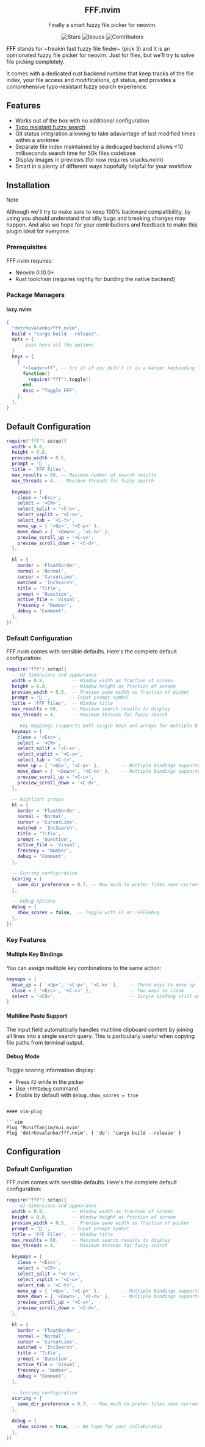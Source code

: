 <p align="center">
  <h2 align="center">FFF.nvim</h2>
</p>

<p align="center">
	Finally a smart fuzzy file picker for neovim.
</p>

<p align="center" style="text-decoration: none; border: none;">
	<a href="https://github.com/dmtrKovalenko/fff.nvim/stargazers" style="text-decoration: none">
		<img alt="Stars" src="https://img.shields.io/github/stars/dmtrKovalenko/fff.nvim?style=for-the-badge&logo=starship&color=C9CBFF&logoColor=D9E0EE&labelColor=302D41"></a>
	<a href="https://github.com/dmtrKovalenko/fff.nvim/issues" style="text-decoration: none">
		<img alt="Issues" src="https://img.shields.io/github/issues/dmtrKovalenko/fff.nvim?style=for-the-badge&logo=bilibili&color=F5E0DC&logoColor=D9E0EE&labelColor=302D41"></a>
	<a href="https://github.com/dmtrKovalenko/fff.nvim/contributors" style="text-decoration: none">
		<img alt="Contributors" src="https://img.shields.io/github/contributors/dmtrKovalenko/fff.nvim?color=%23DDB6F2&label=CONTRIBUTORS&logo=git&style=for-the-badge&logoColor=D9E0EE&labelColor=302D41"/></a>
</p>

**FFF** stands for ~freakin fast fuzzy file finder~ (pick 3) and it is an opinionated fuzzy file picker for neovim. Just for files, but we'll try to solve file picking completely.

It comes with a dedicated rust backend runtime that keep tracks of the file index, your file access and modifications, git status, and provides a comprehensive typo-resistant fuzzy search experience.

## Features

- Works out of the box with no additional configuration
- [Typo resistant fuzzy search](https://github.com/saghen/frizbee)
- Git status integration allowing to take adavantage of last modified times within a worktree
- Separate file index maintained by a dedicaged backend allows <10 milliseconds search time for 50k files codebase
- Display images in previews (for now requires snacks.nvim)
- Smart in a plenty of different ways hopefully helpful for your workflow

## Installation

> [!NOTE]  
> Although we'll try to make sure to keep 100% backward compatibiility, by using you should understand that silly bugs and breaking changes may happen.
> And also we hope for your contributions and feedback to make this plugin ideal for everyone.

### Prerequisites

FFF.nvim requires:

- Neovim 0.10.0+
- Rust toolchain (requires nightly for building the native backend)

### Package Managers

#### lazy.nvim

```lua
{
  "dmtrKovalenko/fff.nvim",
  build = "cargo build --release",
  opts = {
    -- pass here all the options
  }
  keys = {
    {
      "<leader>ff", -- try it if you didn't it is a banger keybinding for a picker
      function()
        require("fff").toggle()
      end,
      desc = "Toggle FFF",
    },
  },
}
```

## Default Configuration

```lua
require("fff").setup({
  width = 0.8,
  height = 0.8,
  preview_width = 0.5,
  prompt = '🪿 ',
  title = 'FFF Files',
  max_results = 60, -- Maximum number of search results
  max_threads = 4, -- Maximum threads for fuzzy search

  keymaps = {
    close = '<Esc>',
    select = '<CR>',
    select_split = '<C-s>',
    select_vsplit = '<C-v>',
    select_tab = '<C-t>',
    move_up = { '<Up>', '<C-p>' },
    move_down = { '<Down>', '<C-n>' },
    preview_scroll_up = '<C-u>',
    preview_scroll_down = '<C-d>',
  },

  hl = {
    border = 'FloatBorder',
    normal = 'Normal',
    cursor = 'CursorLine',
    matched = 'IncSearch',
    title = 'Title',
    prompt = 'Question',
    active_file = 'Visual',
    frecency = 'Number',
    debug = 'Comment',
  },
})
```

### Default Configuration

FFF.nvim comes with sensible defaults. Here's the complete default configuration:

```lua
require("fff").setup({
  -- UI dimensions and appearance
  width = 0.8,          -- Window width as fraction of screen
  height = 0.8,         -- Window height as fraction of screen
  preview_width = 0.5,  -- Preview pane width as fraction of picker
  prompt = '🪿 ',       -- Input prompt symbol
  title = 'FFF Files',  -- Window title
  max_results = 60,     -- Maximum search results to display
  max_threads = 4,      -- Maximum threads for fuzzy search

  -- Key mappings (supports both single keys and arrays for multiple bindings)
  keymaps = {
    close = '<Esc>',
    select = '<CR>',
    select_split = '<C-s>',
    select_vsplit = '<C-v>',
    select_tab = '<C-t>',
    move_up = { '<Up>', '<C-p>' },        -- Multiple bindings supported
    move_down = { '<Down>', '<C-n>' },    -- Multiple bindings supported
    preview_scroll_up = '<C-u>',
    preview_scroll_down = '<C-d>',
  },

  -- Highlight groups
  hl = {
    border = 'FloatBorder',
    normal = 'Normal',
    cursor = 'CursorLine',
    matched = 'IncSearch',
    title = 'Title',
    prompt = 'Question',
    active_file = 'Visual',
    frecency = 'Number',
    debug = 'Comment',
  },

  -- Scoring configuration
  scoring = {
    same_dir_preference = 0.7, -- How much to prefer files near current file (0.0-1.0)
  },

  -- Debug options
  debug = {
    show_scores = false,  -- Toggle with F2 or :FFFDebug
  },
})
```

### Key Features

#### Multiple Key Bindings

You can assign multiple key combinations to the same action:

```lua
keymaps = {
  move_up = { '<Up>', '<C-p>', '<C-k>' },    -- Three ways to move up
  close = { '<Esc>', '<C-c>' },              -- Two ways to close
  select = '<CR>',                           -- Single binding still works
}
```

#### Multiline Paste Support

The input field automatically handles multiline clipboard content by joining all lines into a single search query. This is particularly useful when copying file paths from terminal output.

#### Debug Mode

Toggle scoring information display:

- Press `F2` while in the picker
- Use `:FFFDebug` command
- Enable by default with `debug.show_scores = true`

````

#### vim-plug

```vim
Plug 'MunifTanjim/nui.nvim'
Plug 'dmtrKovalenko/fff.nvim', { 'do': 'cargo build --release' }
````

## Configuration

### Default Configuration

FFF.nvim comes with sensible defaults. Here's the complete default configuration:

```lua
require("fff").setup({
  -- UI dimensions and appearance
  width = 0.8,          -- Window width as fraction of screen
  height = 0.8,         -- Window height as fraction of screen
  preview_width = 0.5,  -- Preview pane width as fraction of picker
  prompt = '🪿 ',       -- Input prompt symbol
  title = 'FFF Files',  -- Window title
  max_results = 60,     -- Maximum search results to display
  max_threads = 4,      -- Maximum threads for fuzzy search

  keymaps = {
    close = '<Esc>',
    select = '<CR>',
    select_split = '<C-s>',
    select_vsplit = '<C-v>',
    select_tab = '<C-t>',
    move_up = { '<Up>', '<C-p>' },        -- Multiple bindings supported
    move_down = { '<Down>', '<C-n>' },    -- Multiple bindings supported
    preview_scroll_up = '<C-u>',
    preview_scroll_down = '<C-d>',
  },

  hl = {
    border = 'FloatBorder',
    normal = 'Normal',
    cursor = 'CursorLine',
    matched = 'IncSearch',
    title = 'Title',
    prompt = 'Question',
    active_file = 'Visual',
    frecency = 'Number',
    debug = 'Comment',
  },

  -- Scoring configuration
  scoring = {
    same_dir_preference = 0.7, -- How much to prefer files near current file (0.0-1.0)
  },

  debug = {
    show_scores = true,  -- We hope for your collaboratio
  },
})
```
